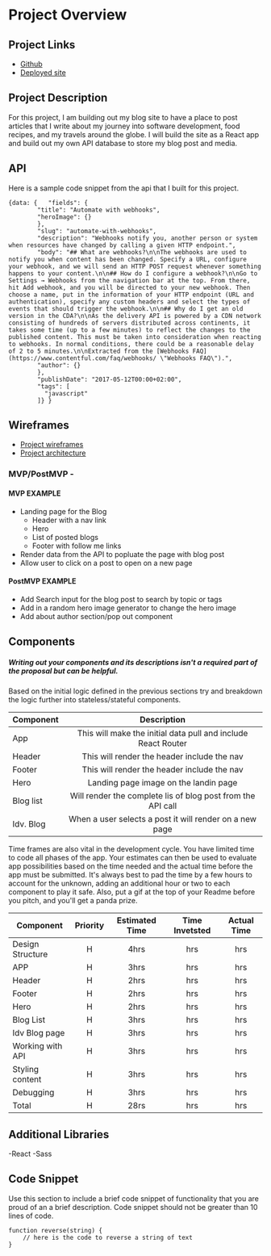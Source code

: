 # Project Overview
## Project Links

- [Github](https://github.com/cjmccaskill/My-Journeys)
- [Deployed site](https://my-journeys-9fx6wjqm5-cjmccaskill.vercel.app/)

## Project Description

For this project, I am building out my blog site to have a place to post articles that I write about my journey into software development, food recipes, and my travels around the globe. I will build the site as a React app and build out my own API database to store my blog post and media. 

## API

Here is a sample code snippet from the api that I built for this project.

```
{data: {   "fields": {
        "title": "Automate with webhooks",
        "heroImage": {}
        },
        "slug": "automate-with-webhooks",
        "description": "Webhooks notify you, another person or system when resources have changed by calling a given HTTP endpoint.",
        "body": "## What are webhooks?\n\nThe webhooks are used to notify you when content has been changed. Specify a URL, configure your webhook, and we will send an HTTP POST request whenever something happens to your content.\n\n## How do I configure a webhook?\n\nGo to Settings → Webhooks from the navigation bar at the top. From there, hit Add webhook, and you will be directed to your new webhook. Then choose a name, put in the information of your HTTP endpoint (URL and authentication), specify any custom headers and select the types of events that should trigger the webhook.\n\n## Why do I get an old version in the CDA?\n\nAs the delivery API is powered by a CDN network consisting of hundreds of servers distributed across continents, it takes some time (up to a few minutes) to reflect the changes to the published content. This must be taken into consideration when reacting to webhooks. In normal conditions, there could be a reasonable delay of 2 to 5 minutes.\n\nExtracted from the [Webhooks FAQ](https://www.contentful.com/faq/webhooks/ \"Webhooks FAQ\").",
        "author": {}
        },
        "publishDate": "2017-05-12T00:00+02:00",
        "tags": [
          "javascript"
        ]} }
```

## Wireframes

- [Project wireframes](https://res.cloudinary.com/mccaskillmediagroup/image/upload/v1627664181/Blog%20wireframe.heic)
- [Project architecture](https://wireframepro.mockflow.com/view/M2c2fac4e009957396a73fb0641486d8b1627664733544#/page/efdc352914ca4c2fa917770d69a519db)

### MVP/PostMVP - 
#### MVP EXAMPLE

- Landing page for the Blog
    - Header with a nav link
    - Hero
    - List of posted blogs
    - Footer with follow me links
- Render data from the API to popluate the page with blog post
- Allow user to click on a post to open on a new page

#### PostMVP EXAMPLE

- Add Search input for the blog post to search by topic or tags
- Add in a random hero image generator to change the hero image
- Add about author section/pop out component 

## Components

##### Writing out your components and its descriptions isn't a required part of the proposal but can be helpful.

Based on the initial logic defined in the previous sections try and breakdown the logic further into stateless/stateful components.

| Component |                          Description                          |
| --------- | :-----------------------------------------------------------: |
| App       | This will make the initial data pull and include React Router |
| Header    | This will render the header include the nav                   |
| Footer    | This will render the header include the nav                   |
| Hero      | Landing page image on the landin page                         |
| Blog list | Will render the complete lis of blog post from the API call   |
| Idv. Blog | When a user selects a post it will render on a new page       |

Time frames are also vital in the development cycle. You have limited time to code all phases of the app. Your estimates can then be used to evaluate app possibilities based on the time needed and the actual time before the app must be submitted. It's always best to pad the time by a few hours to account for the unknown, adding an additional hour or two to each component to play it safe. Also, put a gif at the top of your Readme before you pitch, and you'll get a panda prize.

| Component        | Priority | Estimated Time | Time Invetsted | Actual Time |
| ---------------- | :------: | :------------: | :------------: | :---------: |
| Design Structure |    H     |      4hrs      |     hrs        |   hrs       |
| APP              |    H     |      3hrs      |     hrs        |   hrs       |
| Header           |    H     |      2hrs      |     hrs        |   hrs       |
| Footer           |    H     |      2hrs      |     hrs        |   hrs       |
| Hero             |    H     |      2hrs      |     hrs        |   hrs       |
| Blog List        |    H     |      3hrs      |     hrs        |   hrs       |
| Idv Blog page    |    H     |      3hrs      |     hrs        |   hrs       |
| Working with API |    H     |      3hrs      |     hrs        |   hrs       |
| Styling content  |    H     |      3hrs      |     hrs        |   hrs       |
| Debugging        |    H     |      3hrs      |     hrs        |   hrs       |
| Total            |    H     |      28rs      |     hrs        |   hrs       |

## Additional Libraries

 -React
 -Sass

## Code Snippet

Use this section to include a brief code snippet of functionality that you are proud of an a brief description. Code snippet should not be greater than 10 lines of code.

```
function reverse(string) {
	// here is the code to reverse a string of text
}
```
